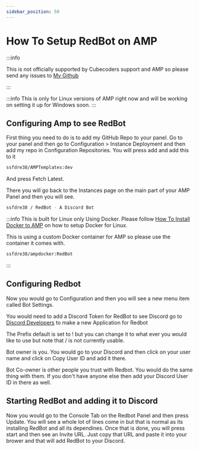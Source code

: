```yaml
---
sidebar_position: 50
---
```


# How To Setup RedBot on AMP

:::info

This is not officially supported by Cubecoders support and AMP so please send any issues to [My Github](https://github.com/ssfdre38/AMPTemplates/issues)

:::

:::info
This is only for Linux versions of AMP right now and will be working on setting it up for Windows soon.
:::

## Configuring Amp to see RedBot

First thing you need to do is to add my GitHub Repo to your panel.
Go to your panel and then go to Configuration > Instance Deployment and then add my repo in Configuration Repositories.
You will press add and add this to it

```bash
ssfdre38/AMPTemplates:dev
```
And press Fetch Latest.

There you will go back to the Instances page on the main part of your AMP Panel and then you will see.

```bash
ssfdre38 / RedBot - A Discord Bot
```

:::info
This is built for Linux only Using Docker. Please follow [How To Install Docker to AMP](https://discourse.cubecoders.com/t/configuring-amp-to-use-docker-for-instances/1957) on how to setup Docker for Linux.

This is using a custom Docker container for AMP so please use the container it comes with.
```bash
ssfdre38/ampdocker:RedBot
```
:::

## Configuring Redbot

Now you would go to Configuration and then you will see a new menu item called Bot Settings.

You would need to add a Discord Token for RedBot to see Discord go to [Discord Developers](https://discord.com/developers/applications/) to make a new Application for Redbot

The Prefix default is set to ! but you can change it to what ever you would like to use but note that / is not currently usable.

Bot owner is you. You would go to your Discord and then click on your user name and click on Copy User ID and add it there.

Bot Co-owner is other people you trust with Redbot. You would do the same thing with them. If you don't have anyone else then add your Discord User ID in there as well.

## Starting RedBot and adding it to Discord

Now you would go to the Console Tab on the Redbot Panel and then press Update. You will see a whole lot of lines come in but that is normal as its installing RedBot and all its dependines.
Once that is done, you will press start and then see an Invite URL. Just copy that URL and paste it into your brower and that will add RedBot to your Discord.